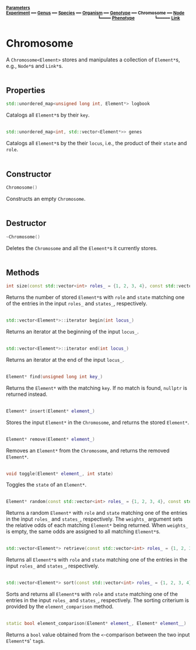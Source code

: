 <sub>**[Parameters](parameters.md)**</sub>  
<sub>**[Experiment](experiment.md)** ━━ **[Genus](genus.md)** ━━ **[Species](species.md)** ━━ **[Organism](organism.md)** ━━ **[Genotype](genotype.md)** ━━ **Chromosome** ━━ **[Node](node.md)**</sub>  
&nbsp;&nbsp;&nbsp;&nbsp;&nbsp;&nbsp;&nbsp;&nbsp;&nbsp;&nbsp;&nbsp;&nbsp;&nbsp;&nbsp;&nbsp;&nbsp;&nbsp;&nbsp;&nbsp;&nbsp;&nbsp;&nbsp;&nbsp;&nbsp;&nbsp;&nbsp;&nbsp;&nbsp;&nbsp;&nbsp;&nbsp;&nbsp;&nbsp;&nbsp;&nbsp;&nbsp;&nbsp;&nbsp;&nbsp;&nbsp;&nbsp;&nbsp;&nbsp;&nbsp;&nbsp;&nbsp;&nbsp;&nbsp;&nbsp;&nbsp;&nbsp;&nbsp;&nbsp;&nbsp;&nbsp;&nbsp;&nbsp;&nbsp;&nbsp;&nbsp;&nbsp;&nbsp;&nbsp;
<sup>┗━━━━ **[Phenotype](phenotype.md)**</sup>
&nbsp;&nbsp;&nbsp;&nbsp;&nbsp;&nbsp;&nbsp;&nbsp;&nbsp;&nbsp;&nbsp;&nbsp;
<sup>┗━━━━━ **[Link](link.md)**</sup>  

# Chromosome

 A `Chromosome<Element>` stores and manipulates a collection of `Element*`s, e.g., `Node*`s and `Link*`s.  
 &nbsp;


## Properties

```C++
std::unordered_map<unsigned long int, Element*> logbook
```

Catalogs all `Element*`s by their `key`.  
&nbsp;


```C++
std::unordered_map<int, std::vector<Element*>> genes
```

Catalogs all `Element*`s by the their `locus`, i.e., the product of their `state` and `role`.  
&nbsp;


## Constructor

```C++
Chromosome()
```

Constructs an empty `Chromosome`.  
&nbsp;


## Destructor

```C++
~Chromosome()
```

Deletes the `Chromosome` and all the `Element*`s it currently stores.  
&nbsp;


## Methods

```C++
int size(const std::vector<int> roles_ = {1, 2, 3, 4}, const std::vector<int> states_ = {-1, 1})
```

Returns the number of stored `Element*`s with `role` and `state` matching one of the entries in the input `roles_` and `states_`, respectively.  
&nbsp;


```C++
std::vector<Element*>::iterator begin(int locus_)
```

Returns an iterator at the beginning of the input `locus_`.  
&nbsp;


```C++
std::vector<Element*>::iterator end(int locus_)
```

Returns an iterator at the end of the input `locus_`.  
&nbsp;


```C++
Element* find(unsigned long int key_)
```

Returns the `Element*` with the matching `key`. If no match is found, `nullptr` is returned instead.  
&nbsp;


```C++
Element* insert(Element* element_)
```

Stores the input `Element*` in the `Chromosome`, and returns the stored `Element*`.  
&nbsp;


```C++
Element* remove(Element* element_)
```

Removes an `Element*` from the `Chromosome`, and returns the removed `Element*`.  
&nbsp;


```C++
void toggle(Element* element_, int state)
```

Toggles the `state` of an `Element*`.  
&nbsp;


```C++
Element* random(const std::vector<int> roles_ = {1, 2, 3, 4}, const std::vector<int> states_ = {-1, 1}, const std::vector<double> weights_ = {})
```

Returns a random `Element*` with `role` and `state` matching one of the entries in the input `roles_` and `states_`, respectively. The `weights_` argument sets the relative odds of each matching `Element*` being returned. When `weights_` is empty, the same odds are assigned to all matching `Element*`s.  
&nbsp;


```C++
std::vector<Element*> retrieve(const std::vector<int> roles_ = {1, 2, 3, 4}, const std::vector<int> states_ = {-1, 1})
```

Returns all `Element*`s with `role` and `state` matching one of the entries in the input `roles_` and `states_`, respectively.  
&nbsp;


```C++
std::vector<Element*> sort(const std::vector<int> roles_ = {1, 2, 3, 4}, const std::vector<int> states_ = {-1, 1})
```

Sorts and returns all `Element*`s with `role` and `state` matching one of the entries in the input `roles_` and `states_`, respectively. The sorting criterium is provided by the `element_comparison` method.  
&nbsp;


```C++
static bool element_comparison(Element* element_, Element* element__)
```

Returns a `bool` value obtained from the `<`-comparison between the two input `Element*`s' `tag`s.  
&nbsp;
